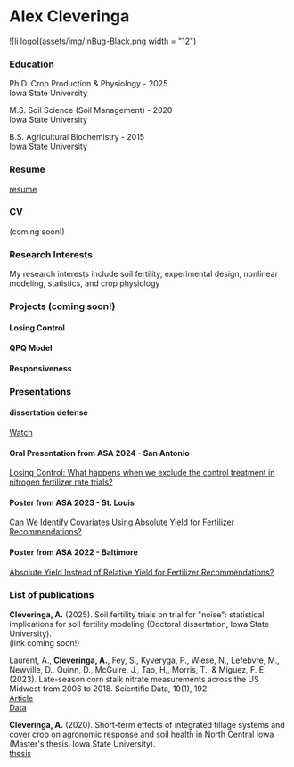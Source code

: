 # Alex Cleveringa
![li logo](assets/img/InBug-Black.png width = "12")
### Education
Ph.D. Crop Production & Physiology - 2025  
Iowa State University

M.S. Soil Science (Soil Management) - 2020  
Iowa State University

B.S. Agricultural Biochemistry - 2015  
Iowa State University

### Resume
[resume](assets/docs/Cleveringa_resume_summer_2025.pdf)
### CV
(coming soon!)

### Research Interests
My research interests include soil fertility, experimental design, nonlinear modeling, statistics, and crop physiology

### Projects (coming soon!)
#### Losing Control
#### QPQ Model
#### Responsiveness

### Presentations
#### dissertation defense
[Watch](https://iowastate-my.sharepoint.com/personal/alexc1_iastate_edu/_layouts/15/embed.aspx?UniqueId=0e6fb00c-91c0-4c3b-ad16-5127a30dc42b&embed=%7B%22ust%22%3Atrue%2C%22hv%22%3A%22CopyEmbedCode%22%7D&referrer=StreamWebApp&referrerScenario=EmbedDialog.Create)

#### Oral Presentation from ASA 2024 - San Antonio
[Losing Control: What happens when we exclude the control treatment in nitrogen fertilizer rate trials?](https://scisoc.confex.com/scisoc/2024am/meetingapp.cgi/Paper/157192)
#### Poster from ASA 2023 - St. Louis
[Can We Identify Covariates Using Absolute Yield for Fertilizer Recommendations?](assets/img/StLouis_poster.pdf)
#### Poster from ASA 2022 - Baltimore
[Absolute Yield Instead of Relative Yield for Fertilizer Recommendations?](assets/img/Baltimore_poster.pdf)


### List of publications  
**Cleveringa, A.** (2025). Soil fertility trials on trial for "noise": statistical implications for soil fertility modeling (Doctoral dissertation, Iowa State University).  
(link coming soon!)  

Laurent, A., **Cleveringa, A.**, Fey, S., Kyveryga, P., Wiese, N., Lefebvre, M., Newville, D., Quinn, D., McGuire, J., Tao, H., Morris, T., & Miguez, F. E. (2023). Late-season corn stalk nitrate measurements across the US Midwest from 2006 to 2018. Scientific Data, 10(1), 192.  
[Article](https://www.nature.com/articles/s41597-023-02071-9)  
[Data](https://www.sidalc.net/search/Record/dat-usda-us-article24668283/Description)  

**Cleveringa, A.** (2020). Short-term effects of integrated tillage systems and cover crop on agronomic response and soil health in North Central Iowa (Master's thesis, Iowa State University).  
[thesis](https://www.proquest.com/docview/2480780213?pq-origsite=gscholar&fromopenview=true&sourcetype=Dissertations%20&%20Theses)  

